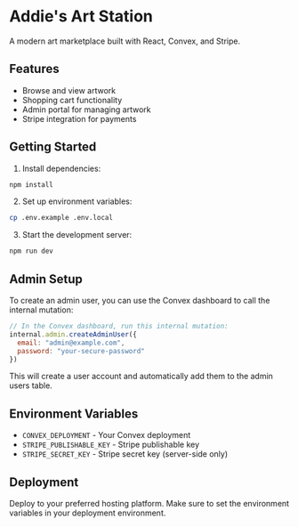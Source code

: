 # Addie's Art Station

A modern art marketplace built with React, Convex, and Stripe.

## Features

- Browse and view artwork
- Shopping cart functionality
- Admin portal for managing artwork
- Stripe integration for payments

## Getting Started

1. Install dependencies:
```bash
npm install
```

2. Set up environment variables:
```bash
cp .env.example .env.local
```

3. Start the development server:
```bash
npm run dev
```

## Admin Setup

To create an admin user, you can use the Convex dashboard to call the internal mutation:

```javascript
// In the Convex dashboard, run this internal mutation:
internal.admin.createAdminUser({
  email: "admin@example.com",
  password: "your-secure-password"
})
```

This will create a user account and automatically add them to the admin users table.

## Environment Variables

- `CONVEX_DEPLOYMENT` - Your Convex deployment
- `STRIPE_PUBLISHABLE_KEY` - Stripe publishable key
- `STRIPE_SECRET_KEY` - Stripe secret key (server-side only)

## Deployment

Deploy to your preferred hosting platform. Make sure to set the environment variables in your deployment environment.
